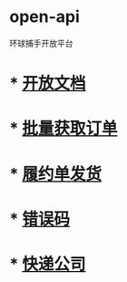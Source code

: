 # open-api
环球捕手开放平台
# * [开放文档](https://github.com/globalsacnner/open-api/wiki/1.%E5%BC%80%E6%94%BE%E6%96%87%E6%A1%A3)
# * [批量获取订单](https://github.com/globalsacnner/open-api/wiki/2.%E6%89%B9%E9%87%8F%E8%8E%B7%E5%8F%96%E8%AE%A2%E5%8D%95)
# * [履约单发货](https://github.com/globalsacnner/open-api/wiki/3.%E5%B1%A5%E7%BA%A6%E5%8D%95%E5%8F%91%E8%B4%A7)
# * [错误码](https://github.com/globalsacnner/open-api/wiki/4.%E9%94%99%E8%AF%AF%E7%A0%81)
# * [快递公司](https://github.com/globalsacnner/open-api/wiki/5.%E5%BF%AB%E9%80%92%E5%85%AC%E5%8F%B8)
